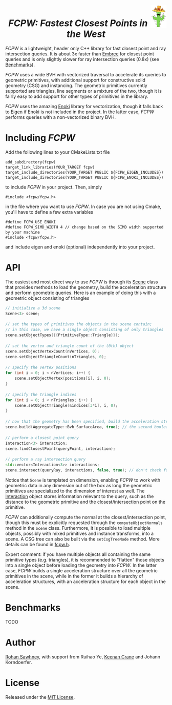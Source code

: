<img align="right" src="logo.png" height="70" width="50">
<h1 align="center"><em>FCPW: Fastest Closest Points in the West</em></h1>

*FCPW* is a lightweight, header only C++ library for fast closest point and ray intersection queries. It is about 3x faster than <a href="https://www.embree.org">Embree</a> for closest point queries and is only slightly slower for ray intersection queries (0.8x) (see [Benchmarks](#Benchmarks)).

*FCPW* uses a wide BVH with vectorized traversal to accelerate its queries to geometric primitives, with additional support for constructive solid geometry (CSG) and instancing. The geometric primitives currently supported are triangles, line segments or a mixture of the two, though it is fairly easy to add support for other types of primitives in the library.

*FCPW* uses the amazing <a href="https://github.com/mitsuba-renderer/enoki">Enoki</a> library for vectorization, though it falls back to <a href="http://eigen.tuxfamily.org/index.php?title=Main_Page">Eigen</a> if Enoki is not included in the project. In the latter case, *FCPW* performs queries with a non-vectorized binary BVH.

# Including *FCPW*

Add the following lines to your CMakeLists.txt file

```
add_subdirectory(fcpw)
target_link_libraries(YOUR_TARGET fcpw)
target_include_directories(YOUR_TARGET PUBLIC ${FCPW_EIGEN_INCLUDES})
target_include_directories(YOUR_TARGET PUBLIC ${FCPW_ENOKI_INCLUDES})
```

to include *FCPW* in your project. Then, simply

```
#include <fcpw/fcpw.h>
```

in the file where you want to use *FCPW*. In case you are not using Cmake, you'll have to define a few extra variables

```
#define FCPW_USE_ENOKI
#define FCPW_SIMD_WIDTH 4 // change based on the SIMD width supported by your machine
#include <fcpw/fcpw.h>
```

and include eigen and enoki (optional) independently into your project.

# API

The easiest and most direct way to use *FCPW* is through its <a href="https://github.com/rohan-sawhney/fcpw/blob/master/include/fcpw/fcpw.h">Scene</a> class that provides methods to load the geometry, build the acceleration structure and perform geometric queries. Here is an example of doing this with a geometric object consisting of triangles

```c++
// initialize a 3d scene
Scene<3> scene;

// set the types of primitives the objects in the scene contain;
// in this case, we have a single object consisting of only triangles
scene.setObjectTypes({{PrimitiveType::Triangle}});

// set the vertex and triangle count of the (0th) object
scene.setObjectVertexCount(nVertices, 0);
scene.setObjectTriangleCount(nTriangles, 0);

// specify the vertex positions
for (int i = 0; i < nVertices; i++) {
	scene.setObjectVertex(positions[i], i, 0);
}

// specify the triangle indices
for (int i = 0; i < nTriangles; i++) {
	scene.setObjectTriangle(&indices[3*i], i, 0);
}

// now that the geometry has been specified, build the acceleration structure
scene.build(AggregateType::Bvh_SurfaceArea, true); // the second boolean argument enables vectorization

// perform a closest point query
Interaction<3> interaction;
scene.findClosestPoint(queryPoint, interaction);

// perform a ray intersection query
std::vector<Interaction<3>> interactions;
scene.intersect(queryRay, interactions, false, true); // don't check for occlusion, and record all hits
```

Notice that `Scene` is templated on dimension, enabling *FCPW* to work with geometric data in any dimension out of the box as long the geometric primitives are specialized to the dimension of interest as well. The <a href="https://github.com/rohan-sawhney/fcpw/blob/master/include/fcpw/core/interaction.h">Interaction</a> object stores information relevant to the query, such as the distance to the geometric primitive and the closest/intersection point on the primitive.

*FCPW* can additionally compute the normal at the closest/intersection point, though this must be explicitly requested through the `computeObjectNormals` method in the `Scene` class. Furthermore, it is possible to load multiple objects, possibly with mixed primitives and instance transforms, into a scene. A CSG tree can also be built via the `setCsgTreeNode` method. More details can be found in <a href="https://github.com/rohan-sawhney/fcpw/blob/master/include/fcpw/fcpw.h">fcpw.h</a>.

Expert comment: if you have multiple objects all containing the same primitive types (e.g. triangles), it is recommended to "flatten" those objects into a single object before loading the geometry into *FCPW*. In the latter case, *FCPW* builds a single acceleration structure over all the geometric primitives in the scene, while in the former it builds a hierarchy of acceleration structures, with an acceleration structure for each object in the scene.

# Benchmarks

TODO

# Author
[Rohan Sawhney](http://www.rohansawhney.io), with support from Ruihao Ye, [Keenan Crane](https://www.cs.cmu.edu/~kmcrane/) and Johann Korndoerfer.

# License

Released under the [MIT License](https://opensource.org/licenses/MIT).
